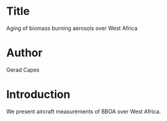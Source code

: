 # Title
Aging of biomass burning aerosols over West Africa

# Author
Gerad Capes

# Introduction
We present aircraft measurements of BBOA over West Africa.
